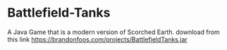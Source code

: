 # Battlefield-Tanks
A Java Game that is a modern version of Scorched Earth.
download from this link
https://brandonfoos.com/projects/BattlefieldTanks.jar
